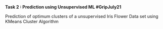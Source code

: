 **Task 2 : Prediction using Unsupervised ML #GripJuly21**

Prediction of optimum clusters of a unsupervised Iris Flower Data set using KMeans Cluster Algorithm
